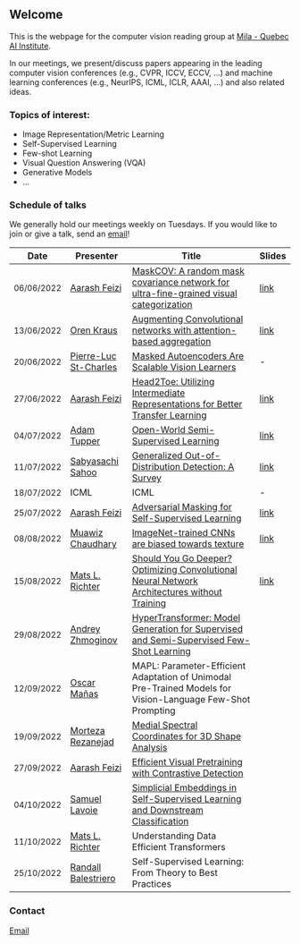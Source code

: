 ## Welcome

This is the webpage for the computer vision reading group at [Mila - Quebec AI Institute](https://mila.quebec/).

In our meetings, we present/discuss papers appearing in the leading computer vision conferences (e.g., CVPR, ICCV, ECCV, …) and machine learning conferences (e.g., NeurIPS, ICML, ICLR, AAAI, …) and also related ideas.

### Topics of interest:
 - Image Representation/Metric Learning
 - Self-Supervised Learning
 - Few-shot Learning
 - Visual Question Answering (VQA)
 - Generative Models
 - ...



### Schedule of talks

We generally hold our meetings weekly on Tuesdays. If you would like to join or give a talk, send an [email](mailto:aarash.feizi@mail.mcgill.ca)! 

| Date          | Presenter             | Title                                                                                  | Slides |
|---------------|-----------------------|----------------------------------------------------------------------------------------|--------|
| <span style="font-size:0.9em;">06/06/2022</span> | [Aarash Feizi](https://aarashfeizi.github.io/)          | [MaskCOV: A random mask covariance network for ultra-fine-grained visual categorization](https://www.sciencedirect.com/science/article/abs/pii/S0031320321002545) | [link](https://docs.google.com/presentation/d/163OAclmAgfXvf0f_f0kiGJ_hbuErWRVMC-ZyTYj7UGI/edit?usp=sharing)   |
| <span style="font-size:0.9em;">13/06/2022</span> | [Oren Kraus](https://scholar.google.ca/citations?user=FKjbtg8AAAAJ&hl=en)            | [Augmenting Convolutional networks with attention-based aggregation](https://arxiv.org/abs/2112.13692)                     | [link](/assets/slides/spatial-attention.pdf)   |
| <span style="font-size:0.9em;">20/06/2022</span> | [Pierre-Luc St-Charles](https://scholar.google.ca/citations?user=30mr9vYAAAAJ&hl=en) | [Masked Autoencoders Are Scalable Vision Learners](https://arxiv.org/abs/2111.06377??)                                       | -   |
| <span style="font-size:0.9em;">27/06/2022</span> | [Aarash Feizi](https://aarashfeizi.github.io/)          | [Head2Toe: Utilizing Intermediate Representations for Better Transfer Learning](https://arxiv.org/abs/2201.03529)          | [link](https://docs.google.com/presentation/d/1F58uAriMnIGHAZPRuOjTcU8Ai9LGXSepFL_PLvIkoOw/edit?usp=sharing)   |
| <span style="font-size:0.9em;">04/07/2022</span> | [Adam Tupper](https://www.adamtupper.nz/)           | [Open-World Semi-Supervised Learning](https://arxiv.org/abs/2102.03526)                                                    | [link](https://docs.google.com/presentation/d/17_4ORFY5tIKGytGTYwLvrF3bs38d-1qehzlzU0ZLZBs/edit?usp=sharing)   |
| <span style="font-size:0.9em;">11/07/2022</span> | [Sabyasachi Sahoo](https://sabyasachis.github.io/)      | [Generalized Out-of-Distribution Detection: A Survey](https://arxiv.org/abs/2110.11334)                                    | [link](https://docs.google.com/presentation/d/16kk_nqtkBoKbdz5mlqwJeDS6X2UgvH96X3qZQRIcgb0/edit?usp=sharing)   |
| <span style="font-size:0.9em;">18/07/2022</span> | ICML                  | ICML                                                                                   |    -    |
| <span style="font-size:0.9em;">25/07/2022</span> | [Aarash Feizi](https://aarashfeizi.github.io/)          | [Adversarial Masking for Self-Supervised Learning](https://arxiv.org/abs/2201.13100)                                       |  [link](https://docs.google.com/presentation/d/1vwmDGrJl29jzNtR3ilqMAmEIgxpeD_32dDO8t3lkex0/edit?usp=sharing)  |
| <span style="font-size:0.9em;">08/08/2022</span> | [Muawiz Chaudhary](https://scholar.google.com/citations?user=4Z8ePskAAAAJ&hl=en)      |   [ImageNet-trained CNNs are biased towards texture](https://arxiv.org/abs/1811.12231) |    [link](https://docs.google.com/presentation/d/1nbrKvBKx_0d2f0yjpYSbtlgYPqhSv45E5Rc81SqBdP8/edit#slide=id.p)  |
| <span style="font-size:0.9em;">15/08/2022</span> | [Mats L. Richter](https://www.linkedin.com/in/dr-mats-l-richter-879609154/)           |   [Should You Go Deeper? Optimizing Convolutional Neural Network Architectures without Training](https://arxiv.org/abs/2106.12307)                  |           [link](https://docs.google.com/presentation/d/1EqfA8hxFWZUI38xgzcuFrAVPTwdcZnyVjfzVeI09RHI/edit?usp=sharing)                   |
| <span style="font-size:0.9em;">29/08/2022</span> | [Andrey Zhmoginov](http://azhmogin.github.io/)           |   [HyperTransformer: Model Generation for Supervised and Semi-Supervised Few-Shot Learning](https://proceedings.mlr.press/v162/zhmoginov22a/zhmoginov22a.pdf)                  |                              |
| <span style="font-size:0.9em;">12/09/2022</span> | [Oscar Mañas](https://oscmansan.github.io/)           |    MAPL: Parameter-Efficient Adaptation of Unimodal Pre-Trained Models for Vision-Language Few-Shot Prompting       |                              |
| <span style="font-size:0.9em;">19/09/2022</span> | [Morteza Rezanejad](https://mrezanejad.github.io/)           |      [Medial Spectral Coordinates for 3D Shape Analysis](https://arxiv.org/pdf/2111.13295.pdf)   |                              |
| <span style="font-size:0.9em;">27/09/2022</span> | [Aarash Feizi](https://aarashfeizi.github.io/)           |      [Efficient Visual Pretraining with Contrastive Detection](https://arxiv.org/pdf/2103.10957.pdf)   |                              |
| <span style="font-size:0.9em;">04/10/2022</span> | [Samuel Lavoie](https://mila.quebec/en/person/samuel-lavoie/)           |      [Simplicial Embeddings in Self-Supervised Learning and Downstream Classification](https://arxiv.org/pdf/2204.00616.pdf)   |                              |
| <span style="font-size:0.9em;">11/10/2022</span> | [Mats L. Richter](https://www.linkedin.com/in/dr-mats-l-richter-879609154/)           |   Understanding Data Efficient Transformers      |                              |
| <span style="font-size:0.9em;">25/10/2022</span> | [Randall Balestriero](https://randallbalestriero.github.io/)           |     Self-Supervised Learning: From Theory to Best Practices    |                              |

<!-- | <span style="font-size:0.9em;">19/09/2022</span> | [Vikram Voleti](https://voletiv.github.io/)           |     Tutorial on Score-Based Diffusion Models   |                              | -->



### Contact

[Email](mailto:aarash.feizi@mail.mcgill.ca)

[comment]: <> (```markdown)

[comment]: <> (Syntax highlighted code block)

[comment]: <> (# Header 1)

[comment]: <> (## Header 2)

[comment]: <> (### Header 3)

[comment]: <> (- Bulleted)

[comment]: <> (- List)

[comment]: <> (1. Numbered)

[comment]: <> (2. List)

[comment]: <> (**Bold** and _Italic_ and `Code` text)

[comment]: <> ([Link]&#40;url&#41; and ![Image]&#40;src&#41;)

[comment]: <> (```)

[comment]: <> (For more details see [Basic writing and formatting syntax]&#40;https://docs.github.com/en/github/writing-on-github/getting-started-with-writing-and-formatting-on-github/basic-writing-and-formatting-syntax&#41;.)

[comment]: <> (### Jekyll Themes)

[comment]: <> (Your Pages site will use the layout and styles from the Jekyll theme you have selected in your [repository settings]&#40;https://github.com/Mila-Vision-RG/mila-vision-rg.github.io/settings/pages&#41;. The name of this theme is saved in the Jekyll `_config.yml` configuration file.)

[comment]: <> (### Support or Contact)

[comment]: <> (Having trouble with Pages? Check out our [documentation]&#40;https://docs.github.com/categories/github-pages-basics/&#41; or [contact support]&#40;https://support.github.com/contact&#41; and we’ll help you sort it out.)

